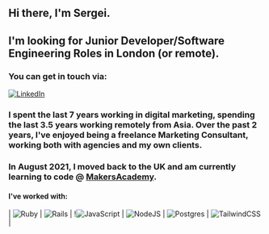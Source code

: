 ## Hi there, I'm Sergei.

## I'm looking for Junior Developer/Software Engineering Roles in London (or remote).

### You can get in touch via:

[![LinkedIn](https://img.shields.io/badge/linkedin-%230077B5.svg?style=for-the-badge&logo=linkedin&logoColor=white)](https://www.linkedin.com/in/sergei-palmer/)



### I spent the last 7 years working in digital marketing, spending the last 3.5 years working remotely from Asia. Over the past 2 years, I've enjoyed being a freelance Marketing Consultant, working both with agencies and my own clients.

### In August 2021, I moved back to the UK and am currently learning to code @ [MakersAcademy](https://makers.tech/).

#### I've worked with:

| ![Ruby](https://img.shields.io/badge/ruby-%23CC342D.svg?style=for-the-badge&logo=ruby&logoColor=white) | ![Rails](https://img.shields.io/badge/rails-%23CC0000.svg?style=for-the-badge&logo=ruby-on-rails&logoColor=white) | !![JavaScript](https://img.shields.io/badge/javascript-%23323330.svg?style=for-the-badge&logo=javascript&logoColor=%23F7DF1E) | ![NodeJS](https://img.shields.io/badge/node.js-6DA55F?style=for-the-badge&logo=node.js&logoColor=white) | ![Postgres](https://img.shields.io/badge/postgres-%23316192.svg?style=for-the-badge&logo=postgresql&logoColor=white) | ![TailwindCSS](https://img.shields.io/badge/tailwindcss-%2338B2AC.svg?style=for-the-badge&logo=tailwind-css&logoColor=white) | 

<!--
**s-palmer/s-palmer** is a ✨ _special_ ✨ repository because its `README.md` (this file) appears on your GitHub profile.

Here are some ideas to get you started:

- 🔭 I’m currently working on ...
- 🌱 I’m currently learning ...
- 👯 I’m looking to collaborate on ...
- 🤔 I’m looking for help with ...
- 💬 Ask me about ...
- 📫 How to reach me: ...
- 😄 Pronouns: ...
- ⚡ Fun fact: ...

<div>
<p align="center">
    <img align="center" height="160px" src="https://github-readme-stats.vercel.app/api/top-langs/?username=s-palmer&layout=compact&theme=radical" />
  </p>
</div>
<div>
  <p align="center">
    <img align="center" height="160px"  src="https://github-readme-stats.vercel.app/api?username=s-palmer&show_icons=true&theme=radical&&hide=contribs&count_private=true" />
    </p?
 </div>

-->
